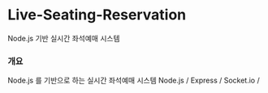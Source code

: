 # Live-Seating-Reservation
Node.js 기반 실시간 좌석예매 시스템

### 개요
Node.js 를 기반으로 하는 실시간 좌석예매 시스템
Node.js / Express / Socket.io / 
